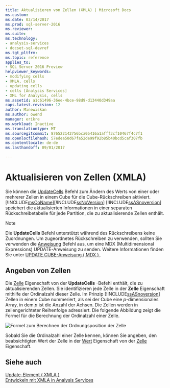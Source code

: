 ```yaml
---
title: Aktualisieren von Zellen (XMLA) | Microsoft Docs
ms.custom: 
ms.date: 03/14/2017
ms.prod: sql-server-2016
ms.reviewer: 
ms.suite: 
ms.technology:
- analysis-services
- docset-sql-devref
ms.tgt_pltfrm: 
ms.topic: reference
applies_to:
- SQL Server 2016 Preview
helpviewer_keywords:
- modifying cells
- XMLA, cells
- updating cells
- cells [Analysis Services]
- XML for Analysis, cells
ms.assetid: a1c61496-36ee-4bce-98d9-d13440d349aa
caps.latest.revision: 12
author: Minewiskan
ms.author: owend
manager: erikre
ms.workload: Inactive
ms.translationtype: MT
ms.sourcegitcommit: 876522142756bca05416a1afff3cf10467f4c7f1
ms.openlocfilehash: 57edea50d67fa52de99f92b85b40bcd5caf307fb
ms.contentlocale: de-de
ms.lasthandoff: 09/01/2017

---
```

# <a name="updating-cells-xmla"></a>Aktualisieren von Zellen (XMLA)
  Sie können die [UpdateCells](../../analysis-services/xmla/xml-elements-commands/updatecells-element-xmla.md) Befehl zum Ändern des Werts von einer oder mehrerer Zellen in einem Cube für die Cube-Rückschreiben aktiviert. [!INCLUDE[msCoName](../../includes/msconame-md.md)][!INCLUDE[ssNoVersion](../../includes/ssnoversion-md.md)] [!INCLUDE[ssASnoversion](../../includes/ssasnoversion-md.md)] speichert die aktualisierten Informationen in einer separaten Rückschreibetabelle für jede Partition, die zu aktualisierende Zellen enthält.  
  
> [!NOTE]  
>  Die **UpdateCells** Befehl unterstützt während des Rückschreibens keine Zuordnungen. Um zugeordnetes Rückschreiben zu verwenden, sollten Sie verwenden die [Anweisung](../../analysis-services/xmla/xml-elements-commands/statement-element-xmla.md) Befehl aus, um eine MDX (Multidimensional Expressions) UPDATE-Anweisung zu senden. Weitere Informationen finden Sie unter [UPDATE CUBE-Anweisung &#40; MDX &#41; ](../../mdx/mdx-data-manipulation-update-cube.md).  
  
## <a name="specifying-cells"></a>Angeben von Zellen  
 Die [Zelle](../../analysis-services/xmla/xml-elements-properties/cell-element-xmla.md) Eigenschaft von der **UpdateCells** -Befehl enthält, die zu aktualisierenden Zellen. Sie identifizieren jede Zelle in der **Zelle** Eigenschaft mithilfe der Ordinalzahl dieser Zelle. Im Prinzip [!INCLUDE[ssASnoversion](../../includes/ssasnoversion-md.md)] Zellen in einem Cube nummeriert, als sei der Cube eine *p*-dimensionales Array, in dem *p* ist die Anzahl der Achsen. Die Zellen werden in zeilengerichteter Reihenfolge adressiert. Die folgende Abbildung zeigt die Formel für die Berechnung der Ordinalzahl einer Zelle.  
  
 ![Formel zum Berechnen der Ordnungsposition der Zelle](../../analysis-services/multidimensional-models-scripting-language-assl-xmla/media/cellordinalformula.gif "Formel zum Berechnen der Ordnungsposition der Zelle")  
  
 Sobald Sie die Ordinalzahl einer Zelle kennen, können Sie angeben, den beabsichtigten Wert der Zelle in der [Wert](../../analysis-services/xmla/xml-elements-properties/value-element-xmla.md) Eigenschaft von der [Zelle](../../analysis-services/xmla/xml-elements-properties/cell-element-xmla.md) Eigenschaft.  
  
## <a name="see-also"></a>Siehe auch  
 [Update-Element &#40; XMLA &#41;](../../analysis-services/xmla/xml-elements-commands/update-element-xmla.md)   
 [Entwickeln mit XMLA in Analysis Services](../../analysis-services/multidimensional-models-scripting-language-assl-xmla/developing-with-xmla-in-analysis-services.md)  
  
  

